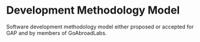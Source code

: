 Development Methodology Model
=============================

Software development methodology model either proposed or accepted for GAP and by members of GoAbroadLabs.